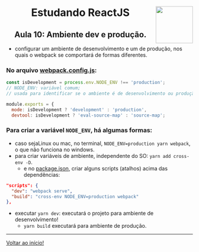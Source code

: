 <div align="center">
<a href="https://github.com/monicaquintal" target="_blank"><img align="right" height="100" src="https://cdn.jsdelivr.net/gh/devicons/devicon/icons/react/react-original.svg" /></a>
<h1>Estudando ReactJS</h1>
<h2>Aula 10: Ambiente dev e produção.</h2>
</div>

- configurar um ambiente de desenvolvimento e um de produção, nos quais o webpack se comportará de formas diferentes.


### No arquivo [webpack.config.js](../reactjs/01-github-explorer/webpack.config.js):

~~~javascript
const isDevelopment = process.env.NODE_ENV !== 'production';
// NODE_ENV: variável comum;
// usada para identificar se o ambiente é de desenvolvimento ou produção.

module.exports = {
  mode: isDevelopment ? 'development' : 'production',
  devtool: isDevelopment ? 'eval-source-map' : 'source-map';
~~~

### Para criar a variável `NODE_ENV`, há algumas formas:
- caso sejaLinux ou mac, no terminal, `NODE_ENV=production yarn webpack`, o que não funciona no windows.
- para criar variáveis de ambiente, independente do SO: `yarn add cross-env -D`.
  - e no [package.json](../reactjs/01-github-explorer/package.json), criar alguns scripts (atalhos) acima das dependências:

~~~json
"scripts": {
  "dev": "webpack serve",
  "build": "cross-env NODE_ENV=production webpack"
},
~~~

- executar `yarn dev`: executará o projeto para ambiente de desenvolvimento!
  - `yarn build` executará para ambiente de produção.

---

[Voltar ao início!](https://github.com/monicaquintal/estudandoReact/)